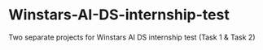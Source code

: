 # Winstars-AI-DS-internship-test
Two separate projects for Winstars AI DS internship test (Task 1 &amp; Task 2)
